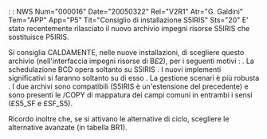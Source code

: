  :  : NWS Num="000016" Date="20050322" Rel="V2R1" Atr="G. Galdini" Tem="APP" App="P5" Tit="Consiglio di installazione S5IRIS" Sts="20"
E' stato recentemente rilasciato il nuovo archivio impegni risorse S5IRIS che sostituisce P5IRIS.

Si consiglia CALDAMENTE, nelle nuove installazioni, di scegliere questo archivio (nell'interfaccia
impegni risorse di B£2), per i seguenti motivi : 
. La schedulazione BCD opera soltanto su S5IRIS
. I nuovi implementi significativi si faranno soltanto su di esso
. La gestione scenari è più robusta
. I due archivi sono compatibili (S5IRIS è un'estensione del precedente) e sono presenti le /COPY di mappatura dei campi comuni in entrambi i sensi (£S5_SF e £SF_S5).

Ricordo inoltre che, se si attivano le alternative di ciclo, scegliere le alternative avanzate (in
tabella BR1).
